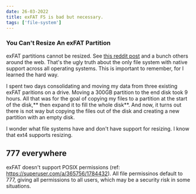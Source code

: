 ```yaml
---
date: 26-03-2022
title: exFAT FS is bad but necessary.
tags: ['file-system']
---
```

### You Can't Resize An exFAT Partition

exFAT partitions cannot be resized. See [this reddit post](https://www.reddit.com/r/filesystems/comments/m9br9r/why_cant_exfat_partitions_be_resized_using/) and a bunch others around the web. That's the ugly truth about the only file system with native support across all operating systems. This is important to remember, for I learned the hard way.

I spent two days consolidating and moving my data from three existing exFAT paritions on a drive. Moving a 300GB partition to the end disk took 9 hours. All that was for the goal of copying my files to a partition at the start of the disk,** then expand it to fill the whole disk**. And now, it turns out there is not way but copying the files out of the disk and creating a new partition with an empty disk.

I wonder what file systems have and don't have support for resizing. I know that ext4 supports resizing.


## 777 everywhere
exFAT doesn't support POSIX permissions (ref: https://superuser.com/a/365756/1784432). All file permissinos default to 777, giving all permissions to all users, which may be a security risk in some situations.